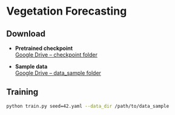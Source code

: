 # Vegetation Forecasting

## Download

- **Pretrained checkpoint**  
  [Google Drive – checkpoint folder](https://drive.google.com/drive/folders/1V4JXgLtGWFQXE4SF7qN5N4vn6-b58kgZ?usp=sharing)

- **Sample data**  
  [Google Drive – data_sample folder](https://drive.google.com/drive/folders/1YKF5ce5w3SfkaVZftg_fDCzIwo88B_2J?usp=sharing)

## Training

```bash
python train.py seed=42.yaml --data_dir /path/to/data_sample
